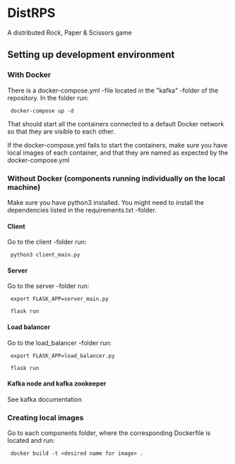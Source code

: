 # DistRPS
A distributed Rock, Paper &amp; Scissors game


## Setting up development environment

### With Docker

There is a docker-compose.yml -file located in the "kafka" -folder of the repository.
In the folder run:

     docker-compose up -d

That should start all the containers connected to a default Docker network so that they are visible to each other.

If the docker-compose.yml fails to start the containers, make sure you have local images of each container, and that they are named as expected by the docker-compose.yml

### Without Docker (components running individually on the local machine)

Make sure you have python3 installed.
You might need to install the dependencies listed in the requirements.txt -folder.

#### Client

Go to the client -folder
run: 
     
     python3 client_main.py

#### Server

Go to the server -folder
run: 

     export FLASK_APP=server_main.py

     flask run

#### Load balancer

Go to the load_balancer -folder
run: 

     export FLASK_APP=load_balancer.py

     flask run

#### Kafka node and kafka zookeeper

See kafka documentation

### Creating local images

Go to each components folder, where the corresponding Dockerfile is located and run:

     docker build -t <desired name for image> .

